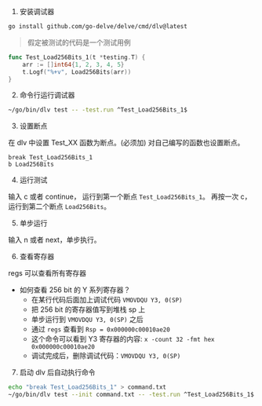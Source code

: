 
1. 安装调试器

```bash
go install github.com/go-delve/delve/cmd/dlv@latest
```

> 假定被测试的代码是一个测试用例

```go
func Test_Load256Bits_1(t *testing.T) {
	arr := []int64{1, 2, 3, 4, 5}
	t.Logf("%+v", Load256Bits(arr))
}
```

2. 命令行运行调试器

```bash
~/go/bin/dlv test -- -test.run ^Test_Load256Bits_1$
```

3. 设置断点

在 dlv 中设置 Test_XX 函数为断点。(必须加)
对自己编写的函数也设置断点。

```text
break Test_Load256Bits_1
b Load256Bits
```

4. 运行测试

输入 c 或者 continue， 运行到第一个断点 `Test_Load256Bits_1`。
再按一次 c，运行到第二个断点 `Load256Bits`。

5. 单步运行

输入 n 或者 next，单步执行。

6. 查看寄存器

regs 可以查看所有寄存器

* 如何查看 256 bit 的 Y 系列寄存器？
  - 在某行代码后面加上调试代码 `VMOVDQU Y3, 0(SP)`
  - 把 256 bit 的寄存器值写到堆栈 sp 上
  - 单步运行到 `VMOVDQU Y3, 0(SP)` 之后
  - 通过 `regs` 查看到 `Rsp = 0x000000c00010ae20`
  - 这个命令可以看到 Y3 寄存器的内容: `x -count 32 -fmt hex 0x000000c00010ae20`
  - 调试完成后，删除调试代码：`VMOVDQU Y3, 0(SP)`

7. 启动 dlv 后自动执行命令

```bash
echo "break Test_Load256Bits_1" > command.txt
~/go/bin/dlv test --init command.txt -- -test.run ^Test_Load256Bits_1$
```
